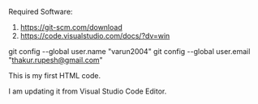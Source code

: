 Required Software:

1. https://git-scm.com/download
2. https://code.visualstudio.com/docs/?dv=win

git config --global user.name "varun2004"
git config --global user.email "thakur.rupesh@gmail.com"


This is my first HTML code.

I am updating it from Visual Studio Code Editor.